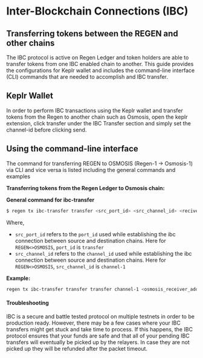 # Inter-Blockchain Connections (IBC)

## Transferring tokens between the REGEN and other chains

The IBC protocol is active on Regen Ledger and token holders are able to transfer tokens from one IBC enabled chain to another.  This guide provides the configurations for Keplr wallet and includes the command-line interface (CLI) commands that are needed to accomplish and IBC transfer. 

## Keplr Wallet
In order to perform IBC transactions using the Keplr wallet and transfer tokens from the Regen to another chain such as Osmosis, open the keplr extension, click transfer under the IBC Transfer section and simply set the channel-id before clicking send.

## Using the command-line interface
The command for transferring REGEN to OSMOSIS (Regen-1 -> Osmosis-1) via CLI and vice versa is listed including the general commands and examples

**Transferring tokens from the Regen Ledger to Osmosis chain:**

**General command for ibc-transfer**
```sh
$ regen tx ibc-transfer transfer <src_port_id> <src_channel_id> <reciver_address> <amount>
```
Where,
- `src_port_id` refers to the `port_id` used while establishing the ibc connection between source and destination chains. Here for `REGEN<>OSMOSIS`, `port_id` is `transfer`
- `src_channel_id` refers to the `channel_id` used while establishing the ibc connection between source and destination chains. Here for `REGEN<>OSMOSIS`, `src_channel_id` is `channel-1`

**Example:**
```sh
regen tx ibc-transfer transfer transfer channel-1 <osmosis_receiver_address> 1000000uregen --from mykey --chain-id regen-1 --node http://public-rpc.regen.vitwit.com:26657 --fees 5000uregen
```

#### Troubleshooting
IBC is a secure and battle tested protocol on multiple testnets in order to be production ready.  However, there may be a few cases where your IBC transfers might get stuck and take time to process. If this happens, the IBC protocol ensures that your funds are safe and that all of your pending IBC transfers will eventually be picked up by the relayers.  In case they are not picked up they will be refunded after the packet timeout.

